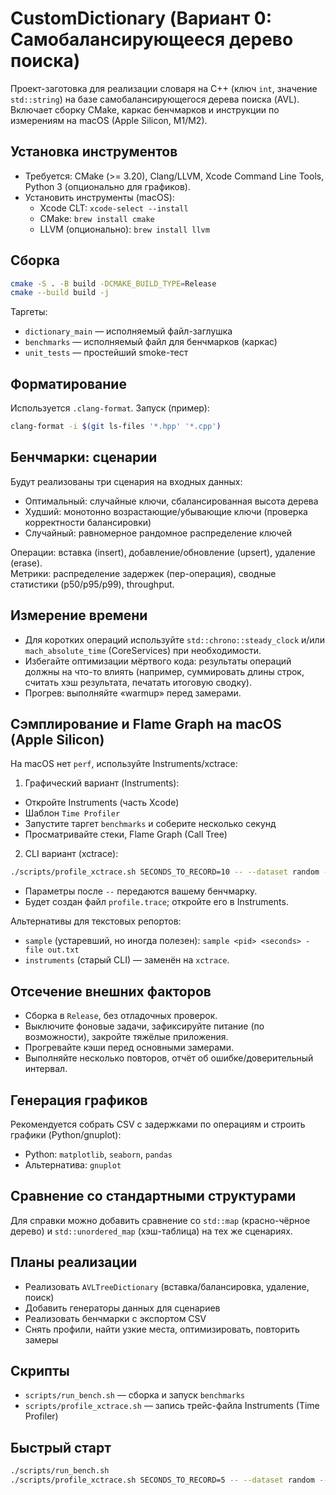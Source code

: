 # CustomDictionary (Вариант 0: Самобалансирующееся дерево поиска)

Проект-заготовка для реализации словаря на C++ (ключ `int`, значение `std::string`) на базе самобалансирующегося дерева поиска (AVL). Включает сборку CMake, каркас бенчмарков и инструкции по измерениям на macOS (Apple Silicon, M1/M2).

## Установка инструментов

- Требуется: CMake (>= 3.20), Clang/LLVM, Xcode Command Line Tools, Python 3 (опционально для графиков).
- Установить инструменты (macOS):
  - Xcode CLT: `xcode-select --install`
  - CMake: `brew install cmake`
  - LLVM (опционально): `brew install llvm`

## Сборка

```bash
cmake -S . -B build -DCMAKE_BUILD_TYPE=Release
cmake --build build -j
```

Таргеты:
- `dictionary_main` — исполняемый файл-заглушка
- `benchmarks` — исполняемый файл для бенчмарков (каркас)
- `unit_tests` — простейший smoke-тест

## Форматирование

Используется `.clang-format`. Запуск (пример):
```bash
clang-format -i $(git ls-files '*.hpp' '*.cpp')
```

## Бенчмарки: сценарии

Будут реализованы три сценария на входных данных:
- Оптимальный: случайные ключи, сбалансированная высота дерева
- Худший: монотонно возрастающие/убывающие ключи (проверка корректности балансировки)
- Случайный: равномерное рандомное распределение ключей

Операции: вставка (insert), добавление/обновление (upsert), удаление (erase).  
Метрики: распределение задержек (пер-операция), сводные статистики (p50/p95/p99), throughput.

## Измерение времени

- Для коротких операций используйте `std::chrono::steady_clock` и/или `mach_absolute_time` (CoreServices) при необходимости.
- Избегайте оптимизации мёртвого кода: результаты операций должны на что-то влиять (например, суммировать длины строк, считать хэш результата, печатать итоговую сводку).
- Прогрев: выполняйте «warmup» перед замерами.

## Сэмплирование и Flame Graph на macOS (Apple Silicon)

На macOS нет `perf`, используйте Instruments/xctrace:

1) Графический вариант (Instruments):
- Откройте Instruments (часть Xcode)
- Шаблон `Time Profiler`
- Запустите таргет `benchmarks` и соберите несколько секунд
- Просматривайте стеки, Flame Graph (Call Tree)

2) CLI вариант (xctrace):
```bash
./scripts/profile_xctrace.sh SECONDS_TO_RECORD=10 -- --dataset random --ops insert --n 100000
```
- Параметры после `--` передаются вашему бенчмарку.
- Будет создан файл `profile.trace`; откройте его в Instruments.

Альтернативы для текстовых репортов:
- `sample` (устаревший, но иногда полезен): `sample <pid> <seconds> -file out.txt`
- `instruments` (старый CLI) — заменён на `xctrace`.

## Отсечение внешних факторов

- Сборка в `Release`, без отладочных проверок.
- Выключите фоновые задачи, зафиксируйте питание (по возможности), закройте тяжёлые приложения.
- Прогревайте кэши перед основными замерами.
- Выполняйте несколько повторов, отчёт об ошибке/доверительный интервал.

## Генерация графиков

Рекомендуется собрать CSV с задержками по операциям и строить графики (Python/gnuplot):
- Python: `matplotlib`, `seaborn`, `pandas`
- Альтернатива: `gnuplot`

## Сравнение со стандартными структурами

Для справки можно добавить сравнение со `std::map` (красно-чёрное дерево) и `std::unordered_map` (хэш-таблица) на тех же сценариях.

## Планы реализации

- Реализовать `AVLTreeDictionary` (вставка/балансировка, удаление, поиск)
- Добавить генераторы данных для сценариев
- Реализовать бенчмарки с экспортом CSV
- Снять профили, найти узкие места, оптимизировать, повторить замеры

## Скрипты

- `scripts/run_bench.sh` — сборка и запуск `benchmarks`
- `scripts/profile_xctrace.sh` — запись трейс-файла Instruments (Time Profiler)

## Быстрый старт

```bash
./scripts/run_bench.sh
./scripts/profile_xctrace.sh SECONDS_TO_RECORD=5 -- --dataset random --ops insert --n 10000
```
